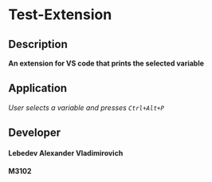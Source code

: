 # Test-Extension

## Description
**An extension for VS code that prints the selected variable**

## Application
*User selects a variable and presses `Ctrl+Alt+P`*


## Developer
#### Lebedev Alexander Vladimirovich
#### M3102
